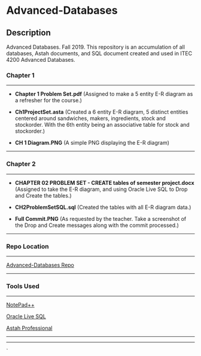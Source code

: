 # Advanced-Databases
## Description
Advanced Databases. Fall 2019. This repository is an accumulation of all databases, Astah documents, and SQL document created and used in ITEC 4200 Advanced Databases.

### Chapter 1
- - -
- **Chapter 1 Problem Set.pdf** (Assigned to make a 5 entity E-R diagram as a refresher for the course.)

- **Ch1ProjectSet.asta** (Created a 6 entity E-R diagram, 5 distinct entities centered around sandwiches, makers, ingredients, stock and stockorder. With the 6th entity being an associative table for stock and stockorder.)

- **CH 1 Diagram.PNG** (A simple PNG displaying the E-R diagram)

- - -

### Chapter 2
- - -
- **CHAPTER 02 PROBLEM SET - CREATE tables of semester project.docx** (Assigned to take the E-R diagram, and using Oracle Live SQL to Drop and Create the tables.)

- **CH2ProblemSetSQL.sql** (Created the tables with all E-R diagram data.)

- **Full Commit.PNG** (As requested by the teacher. Take a screenshot of the Drop and Create messages along with the commit processed.)

- - -


### Repo Location
- - -
[Advanced-Databases Repo](https://github.com/Ragedancer/Advanced-Databases)
- - -

### Tools Used
- - -
[NotePad++](https://notepad-plus-plus.org/)

[Oracle Live SQL](https://livesql.oracle.com/)

[Astah Professional](http://astah.net/editions/professional)
- - -









- - -

`
